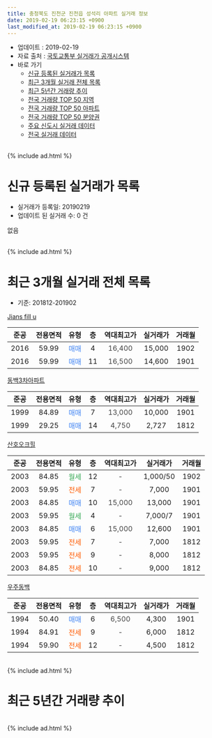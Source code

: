 ```yaml
---
title: 충청북도 진천군 진천읍 성석리 아파트 실거래 정보
date: 2019-02-19 06:23:15 +0900
last_modified_at: 2019-02-19 06:23:15 +0900
---
```


* 업데이트 : 2019-02-19
* 자료 출처 : [국토교통부 실거래가 공개시스템](http://rt.molit.go.kr)
* 바로 가기
    * [신규 등록된 실거래가 목록](#신규-등록된-실거래가-목록)
    * [최근 3개월 실거래 전체 목록](#최근-3개월-실거래-전체-목록)
    * [최근 5년간 거래량 추이](#최근-5년간-거래량-추이)
    * [전국 거래량 TOP 50 지역](https://ayogom.github.io/apt-trade-info/최근-3개월-전국에서-가장-거래가-많이-발생한-지역)
    * [전국 거래량 TOP 50 아파트](https://ayogom.github.io/apt-trade-info/최근-3개월-전국에서-가장-거래가-많이-발생한-아파트)
    * [전국 거래량 TOP 50 분양권](https://ayogom.github.io/apt-trade-info/최근-3개월-전국에서-가장-거래가-많이-발생한-분양권)
    * [주요 신도시 실거래 데이터](https://ayogom.github.io/apt-trade-info/주요-신도시)
    * [전국 실거래 데이터](https://ayogom.github.io/apt-trade-info/전국)
<br>
{% include ad.html %}
<br>

# 신규 등록된 실거래가 목록
* 실거래가 등록일: 20190219
* 업데이트 된 실거래 수: 0 건

없음

<br>
{% include ad.html %}
<br>

# 최근 3개월 실거래 전체 목록
* 기준: 201812-201902


[Jians fill u](https://search.naver.com/search.naver?query=%EC%B6%A9%EC%B2%AD%EB%B6%81%EB%8F%84+%EC%A7%84%EC%B2%9C%EA%B5%B0+%EC%A7%84%EC%B2%9C%EC%9D%8D+%EC%84%B1%EC%84%9D%EB%A6%AC+Jians+fill+u)

|준공|전용면적|유형|층|역대최고가|실거래가|거래월|
|:---:|:---:|:---:|:---:|:---:|:---:|:---:|
|2016|59.99|<span style="color:#4285f3">매매</span>|4|<span style="color:#444444">16,400</span>|15,000|1902|
|2016|59.99|<span style="color:#4285f3">매매</span>|11|<span style="color:#444444">16,500</span>|14,600|1901|

[동백3차아파트](https://search.naver.com/search.naver?query=%EC%B6%A9%EC%B2%AD%EB%B6%81%EB%8F%84+%EC%A7%84%EC%B2%9C%EA%B5%B0+%EC%A7%84%EC%B2%9C%EC%9D%8D+%EC%84%B1%EC%84%9D%EB%A6%AC+%EB%8F%99%EB%B0%B13%EC%B0%A8%EC%95%84%ED%8C%8C%ED%8A%B8)

|준공|전용면적|유형|층|역대최고가|실거래가|거래월|
|:---:|:---:|:---:|:---:|:---:|:---:|:---:|
|1999|84.89|<span style="color:#4285f3">매매</span>|7|<span style="color:#444444">13,000</span>|10,000|1901|
|1999|29.25|<span style="color:#4285f3">매매</span>|14|<span style="color:#444444">4,750</span>|2,727|1812|

[산호오크힐](https://search.naver.com/search.naver?query=%EC%B6%A9%EC%B2%AD%EB%B6%81%EB%8F%84+%EC%A7%84%EC%B2%9C%EA%B5%B0+%EC%A7%84%EC%B2%9C%EC%9D%8D+%EC%84%B1%EC%84%9D%EB%A6%AC+%EC%82%B0%ED%98%B8%EC%98%A4%ED%81%AC%ED%9E%90)

|준공|전용면적|유형|층|역대최고가|실거래가|거래월|
|:---:|:---:|:---:|:---:|:---:|:---:|:---:|
|2003|84.85|<span style="color:#34a853">월세</span>|12|<span style="color:#444444">-</span>|1,000/50|1902|
|2003|59.95|<span style="color:#ff5a00">전세</span>|7|<span style="color:#444444">-</span>|7,000|1901|
|2003|84.85|<span style="color:#4285f3">매매</span>|10|<span style="color:#444444">15,000</span>|13,000|1901|
|2003|59.95|<span style="color:#34a853">월세</span>|4|<span style="color:#444444">-</span>|7,000/7|1901|
|2003|84.85|<span style="color:#4285f3">매매</span>|6|<span style="color:#444444">15,000</span>|12,600|1901|
|2003|59.95|<span style="color:#ff5a00">전세</span>|7|<span style="color:#444444">-</span>|7,000|1812|
|2003|59.95|<span style="color:#ff5a00">전세</span>|9|<span style="color:#444444">-</span>|8,000|1812|
|2003|84.85|<span style="color:#ff5a00">전세</span>|10|<span style="color:#444444">-</span>|9,000|1812|

[우주동백](https://search.naver.com/search.naver?query=%EC%B6%A9%EC%B2%AD%EB%B6%81%EB%8F%84+%EC%A7%84%EC%B2%9C%EA%B5%B0+%EC%A7%84%EC%B2%9C%EC%9D%8D+%EC%84%B1%EC%84%9D%EB%A6%AC+%EC%9A%B0%EC%A3%BC%EB%8F%99%EB%B0%B1)

|준공|전용면적|유형|층|역대최고가|실거래가|거래월|
|:---:|:---:|:---:|:---:|:---:|:---:|:---:|
|1994|50.40|<span style="color:#4285f3">매매</span>|6|<span style="color:#444444">6,500</span>|4,300|1901|
|1994|84.91|<span style="color:#ff5a00">전세</span>|9|<span style="color:#444444">-</span>|6,000|1812|
|1994|59.90|<span style="color:#ff5a00">전세</span>|12|<span style="color:#444444">-</span>|4,500|1812|


<br>
{% include ad.html %}
<br>

# 최근 5년간 거래량 추이


<div style="width:100%;">
    <canvas id="deal_progress" height="200"></canvas>
</div>

<script>
new Chart(document.getElementById("deal_progress"), {
    type: 'line',
    data: {
        labels: ['201402','201403','201404','201405','201406','201407','201408','201409','201410','201411','201412','201501','201502','201503','201504','201505','201506','201507','201508','201509','201510','201511','201512','201601','201602','201603','201604','201605','201606','201607','201608','201609','201610','201611','201612','201701','201702','201703','201704','201705','201706','201707','201708','201709','201710','201711','201712','201801','201802','201803','201804','201805','201806','201807','201808','201809','201810','201811','201812','201901','201902'],
        datasets: [{
            label: '매매',
            pointRadius: 1,
            data: [2, 4, 7, 6, 3, 8, 3, 1, 3, 1, 7, 6, 1, 3, 4, 4, 3, 2, 0, 8, 6, 4, 7, 3, 2, 10, 5, 3, 4, 7, 10, 8, 9, 2, 6, 3, 5, 3, 4, 6, 7, 5, 2, 2, 6, 4, 5, 8, 4, 4, 6, 6, 1, 8, 0, 5, 4, 4, 1, 5, 1],
            borderColor: "rgba(255, 201, 14, 1)",
            backgroundColor: "rgba(255, 201, 14, 0.5)",
            fill: false,
            lineTension: 0
        },{
            label: '전월세',
            pointRadius: 1,
            data: [1, 4, 4, 4, 0, 1, 0, 0, 3, 0, 2, 0, 2, 4, 1, 2, 2, 3, 2, 1, 1, 2, 0, 2, 0, 1, 1, 6, 5, 7, 5, 4, 3, 1, 2, 4, 1, 3, 5, 4, 5, 1, 0, 0, 6, 2, 6, 6, 5, 1, 3, 2, 5, 3, 1, 1, 3, 1, 5, 2, 1],
            borderColor: "rgba(0, 141, 185, 1)",
            backgroundColor: "rgba(0, 141, 185, 0.5)",
            fill: false,
            lineTension: 0
        }
        ]
    },
    options: {
        responsive: true,
        title: {
            display: false
        },
        tooltips: {
            mode: 'index',
            intersect: false
        },
        hover: {
            mode: 'nearest',
            intersect: true
        },
        scales: {
            xAxes: [{
                display: true,
                scaleLabel: {
                    display: true,
                    labelString: '년/월'
                }
            }],
            yAxes: [{
                display: true,
                ticks: {
                    suggestedMin: 0,
                },
                scaleLabel: {
                    display: true,
                    labelString: '실거래 수'
                }
            }]
        }
    }
});

</script>


<br>
{% include ad.html %}
<br>

